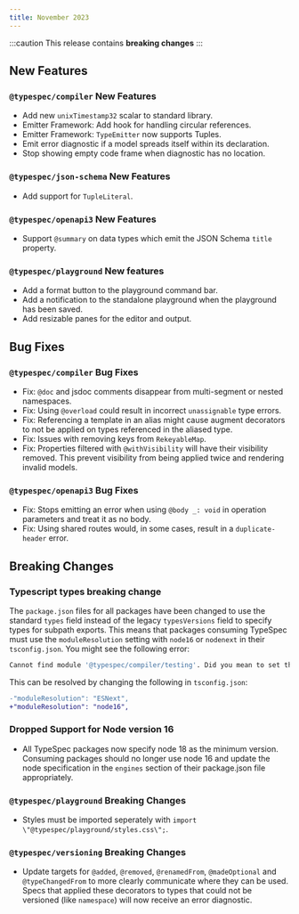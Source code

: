 ```yaml
---
title: November 2023
---
```


:::caution
This release contains **breaking changes**
:::

## New Features

### `@typespec/compiler` New Features

- Add new `unixTimestamp32` scalar to standard library.
- Emitter Framework: Add hook for handling circular references.
- Emitter Framework: `TypeEmitter` now supports Tuples.
- Emit error diagnostic if a model spreads itself within its declaration.
- Stop showing empty code frame when diagnostic has no location.

### `@typespec/json-schema` New Features

- Add support for `TupleLiteral`.

### `@typespec/openapi3` New Features

- Support `@summary` on data types which emit the JSON Schema `title` property.

### `@typespec/playground` New features

- Add a format button to the playground command bar.
- Add a notification to the standalone playground when the playground has been saved.
- Add resizable panes for the editor and output.

## Bug Fixes

### `@typespec/compiler` Bug Fixes

- Fix: `@doc` and jsdoc comments disappear from multi-segment or nested namespaces.
- Fix: Using `@overload` could result in incorrect `unassignable` type errors.
- Fix: Referencing a template in an alias might cause augment decorators to not be applied on types referenced in the aliased type.
- Fix: Issues with removing keys from `RekeyableMap`.
- Fix: Properties filtered with `@withVisibility` will have their visibility removed. This prevent visibility from being applied twice and rendering invalid models.

### `@typespec/openapi3` Bug Fixes

- Fix: Stops emitting an error when using `@body _: void` in operation parameters and treat it as no body.
- Fix: Using shared routes would, in some cases, result in a `duplicate-header` error.

## Breaking Changes

### Typescript types breaking change

The `package.json` files for all packages have been changed to use the standard `types` field instead of the legacy `typesVersions` field to specify types for subpath exports. This means that packages consuming TypeSpec must use the `moduleResolution` setting with `node16` or `nodenext` in their `tsconfig.json`.
You might see the following error:

```bash
Cannot find module '@typespec/compiler/testing'. Did you mean to set the 'moduleResolution' option to 'nodenext'
```

This can be resolved by changing the following in `tsconfig.json`:

```diff
-"moduleResolution": "ESNext",
+"moduleResolution": "node16",
```

### Dropped Support for Node version 16

- All TypeSpec packages now specify node 18 as the minimum version. Consuming packages should no longer use node 16 and update the node specification in the `engines` section of their package.json file appropriately.

### `@typespec/playground` Breaking Changes

- Styles must be imported seperately with `import \"@typespec/playground/styles.css\";`.

### `@typespec/versioning` Breaking Changes

- Update targets for `@added`, `@removed`, `@renamedFrom`, `@madeOptional` and `@typeChangedFrom` to more clearly communicate where they can be used. Specs that applied these decorators to types that could not be versioned (like `namespace`) will now receive an error diagnostic.
